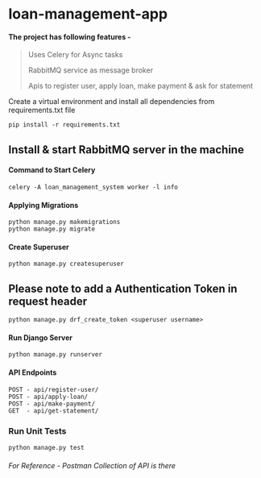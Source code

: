 # loan-management-app

#### The project has following features - 
> Uses Celery for Async tasks
>
> RabbitMQ service as message broker
>
> Apis to register user, apply loan, make payment & ask for statement


Create a virtual environment and install all dependencies from requirements.txt file
```
pip install -r requirements.txt
```

## Install & start RabbitMQ server in the machine

#### Command to Start Celery
```
celery -A loan_management_system worker -l info
```

#### Applying Migrations
```
python manage.py makemigrations
python manage.py migrate
```

#### Create Superuser
```
python manage.py createsuperuser
```

## Please note to add a Authentication Token in request header
```
python manage.py drf_create_token <superuser username>
```

#### Run Django Server
```
python manage.py runserver
```

#### API Endpoints
```
POST - api/register-user/
POST - api/apply-loan/
POST - api/make-payment/
GET  - api/get-statement/
```
### Run Unit Tests
```
python manage.py test
```

###### For Reference - Postman Collection of API is there

